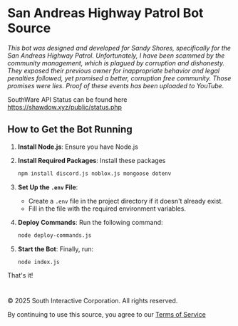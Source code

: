 # San Andreas Highway Patrol Bot Source
*This bot was designed and developed for Sandy Shores, specifically for the San Andreas Highway Patrol. Unfortunately, I have been scammed by the community management, which is plagued by corruption and dishonesty. They exposed their previous owner for inappropriate behavior and legal penalties followed, yet promised a better, corruption free community. Those promises were lies. Proof of these events has been uploaded to YouTube.*

SouthWare API Status can be found here https://shawdow.xyz/public/status.php

## How to Get the Bot Running

1. **Install Node.js**: Ensure you have Node.js 
2. **Install Required Packages**: Install these packages  
   ```bash
   npm install discord.js noblox.js mongoose dotenv
   ```
3. **Set Up the `.env` File**:  
   - Create a `.env` file in the project directory if it doesn't already exist.  
   - Fill in the file with the required environment variables.  

4. **Deploy Commands**: Run the following command:  
   ```bash
   node deploy-commands.js
   ```

5. **Start the Bot**: Finally, run:  
   ```bash
   node index.js
   ```
That's it!

#
© 2025 South Interactive Corporation. All rights reserved.

By continuing to use this source, you agree to our [Terms of Service](https://shawdow.xyz/term-of-service.html)
#
